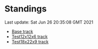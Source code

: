 # Standings

Last update: Sat Jun 26 20:35:08 GMT 2021

* [Base track](comps/Base/2021-06-26/standings.md)
* [Test12x12x6 track](comps/Test12x12x6/2021-06-26/standings.md)
* [Test18x22x9 track](comps/Test18x22x9/2021-06-26/standings.md)

